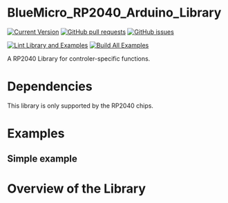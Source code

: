 # BlueMicro_RP2040_Arduino_Library

[![Current Version](https://img.shields.io/github/v/tag/jpconstantineau/BlueMicro_RP2040_Arduino_Library)](https://github.com/jpconstantineau/BlueMicro_RP2040_Arduino_Library/tags)  [![GitHub pull requests](https://img.shields.io/github/issues-pr/jpconstantineau/BlueMicro_RP2040_Arduino_Library.svg)](https://github.com/jpconstantineau/BlueMicro_RP2040_Arduino_Library) [![GitHub issues](https://img.shields.io/github/issues/jpconstantineau/BlueMicro_RP2040_Arduino_Library.svg)](https://github.com/jpconstantineau/BlueMicro_RP2040_Arduino_Library/issues)

[![Lint Library and Examples](https://github.com/jpconstantineau/BlueMicro_RP2040_Arduino_Library/actions/workflows/lint.yaml/badge.svg)](https://github.com/jpconstantineau/BlueMicro_RP2040_Arduino_Library/actions/workflows/lint.yaml) [![Build All Examples](https://github.com/jpconstantineau/BlueMicro_RP2040_Arduino_Library/actions/workflows/build-examples.yml/badge.svg)](https://github.com/jpconstantineau/BlueMicro_RP2040_Arduino_Library/actions/workflows/build-examples.yml)

A RP2040 Library for controler-specific functions.



# Dependencies

This library is only supported by the RP2040 chips.


# Examples


## Simple example


# Overview of the Library

